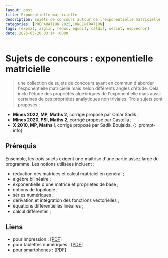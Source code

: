 ```yaml
---
layout: post
title: Exponentielle matricielle
description: Sujets de concours autour de l'exponentielle matricielle
categories: [PRÉPARATION 2025,CONCENTRATION]
tags: [expmat, alglin, reduc, equdif, caldif, serint, espvecnor]
date: 2025-03-20 03:14 +0000
---
```


# Sujets de concours : exponentielle matricielle
> une collection de sujets de concours ayant en commun d'aborder l'exponentielle matricielle mais selon différents angles d'étude. Cela inclu l'étude des propriétés algébriques de l'exponentielle mais aussi certaines de ces propriétés analytiques non triviales. Trois sujets sont proposés :
- **Mines 2022, MP, Maths 2**, corrigé proposé par Omar Sadik ;
- **Mines 2020, PSI, Maths 2**, corrigé proposé par Castella ;
- **X 2010, MP, Maths I**, corrigé proposé par Sadik Boujaida.
{: .prompt-info}

## Prérequis 
Ensemble, les trois sujets exigent une maîtrise d'une partie assez large du programme. Les notions utilisées incluent :
- réduction des matrices et calcul matriciel en général ;
- algèbre bilinéaire ;
- exponentielle d'une matrice et propriétés de base ;
- notions de topologie ;
- séries numériques ; 
- dérivation et intégration des fonctions vectorielles ;
- équations différentielles linéaires ;
- calcul différentiel ;

## Liens 
- pour impression : [[PDF]](/cpgem/assets/pdf/expmat_print.pdf)
- pour tablettes numériques : [[PDF]](/cpgem/assets/pdf/expmat_tablet.pdf)
- pour smartphones : [[PDF]](/cpgem/assets/pdf/expmat_phone.pdf)